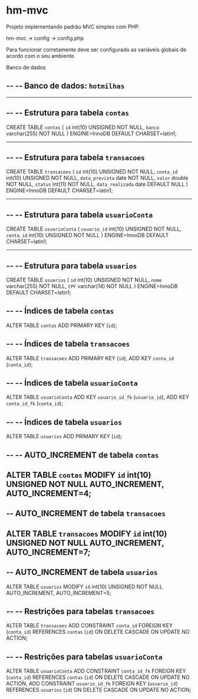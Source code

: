 # hm-mvc
Projeto implementando padrão MVC simples com PHP.

hm-mvc -> config -> config.php

Para funcionar corretamente deve ser configurado as variáveis globais de acordo com o seu ambiente.

Banco de dados

--
-- Banco de dados: `hotmilhas`
--

-- --------------------------------------------------------

--
-- Estrutura para tabela `contas`
--

CREATE TABLE `contas` (
  `id` int(10) UNSIGNED NOT NULL,
  `banco` varchar(255) NOT NULL
) ENGINE=InnoDB DEFAULT CHARSET=latin1;

-- --------------------------------------------------------

--
-- Estrutura para tabela `transacoes`
--

CREATE TABLE `transacoes` (
  `id` int(10) UNSIGNED NOT NULL,
  `conta_id` int(10) UNSIGNED NOT NULL,
  `data_prevista` date NOT NULL,
  `valor` double NOT NULL,
  `status` int(11) NOT NULL,
  `data_realizada` date DEFAULT NULL
) ENGINE=InnoDB DEFAULT CHARSET=latin1;

-- --------------------------------------------------------

--
-- Estrutura para tabela `usuarioConta`
--

CREATE TABLE `usuarioConta` (
  `usuario_id` int(10) UNSIGNED NOT NULL,
  `conta_id` int(10) UNSIGNED NOT NULL
) ENGINE=InnoDB DEFAULT CHARSET=latin1;

-- --------------------------------------------------------

--
-- Estrutura para tabela `usuarios`
--

CREATE TABLE `usuarios` (
  `id` int(10) UNSIGNED NOT NULL,
  `nome` varchar(255) NOT NULL,
  `CPF` varchar(14) NOT NULL
) ENGINE=InnoDB DEFAULT CHARSET=latin1;

--
-- Índices de tabela `contas`
--
ALTER TABLE `contas`
  ADD PRIMARY KEY (`id`);

--
-- Índices de tabela `transacoes`
--
ALTER TABLE `transacoes`
  ADD PRIMARY KEY (`id`),
  ADD KEY `conta_id` (`conta_id`);

--
-- Índices de tabela `usuarioConta`
--
ALTER TABLE `usuarioConta`
  ADD KEY `usuario_id_fk` (`usuario_id`),
  ADD KEY `conta_id_fk` (`conta_id`);

--
-- Índices de tabela `usuarios`
--
ALTER TABLE `usuarios`
  ADD PRIMARY KEY (`id`);

--
-- AUTO_INCREMENT de tabela `contas`
--
ALTER TABLE `contas`
  MODIFY `id` int(10) UNSIGNED NOT NULL AUTO_INCREMENT, AUTO_INCREMENT=4;
--
-- AUTO_INCREMENT de tabela `transacoes`
--
ALTER TABLE `transacoes`
  MODIFY `id` int(10) UNSIGNED NOT NULL AUTO_INCREMENT, AUTO_INCREMENT=7;
--
-- AUTO_INCREMENT de tabela `usuarios`
--
ALTER TABLE `usuarios`
  MODIFY `id` int(10) UNSIGNED NOT NULL AUTO_INCREMENT, AUTO_INCREMENT=5;

--
-- Restrições para tabelas `transacoes`
--
ALTER TABLE `transacoes`
  ADD CONSTRAINT `conta_id` FOREIGN KEY (`conta_id`) REFERENCES `contas` (`id`) ON DELETE CASCADE ON UPDATE NO ACTION;

--
-- Restrições para tabelas `usuarioConta`
--
ALTER TABLE `usuarioConta`
  ADD CONSTRAINT `conta_id_fk` FOREIGN KEY (`conta_id`) REFERENCES `contas` (`id`) ON DELETE CASCADE ON UPDATE NO ACTION,
  ADD CONSTRAINT `usuario_id_fk` FOREIGN KEY (`usuario_id`) REFERENCES `usuarios` (`id`) ON DELETE CASCADE ON UPDATE NO ACTION;
